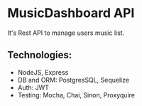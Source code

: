 # MusicDashboard API
It's Rest API to manage users music list.

## Technologies: 
- NodeJS, Express
- DB and ORM: PostgresSQL, Sequelize
- Auth: JWT
- Testing: Mocha, Chai, Sinon, Proxyquire
